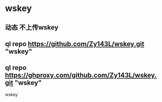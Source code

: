 # wskey 

## 动态 不上传wskey

## ql repo https://github.com/Zy143L/wskey.git "wskey"


## ql repo https://ghproxy.com/github.com/Zy143L/wskey.git "wskey"
wskey
